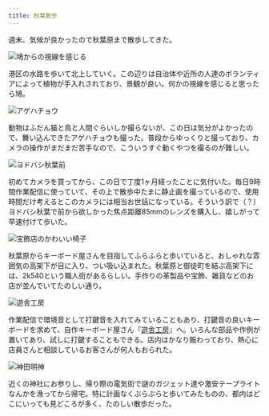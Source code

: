 ```yaml
---
title: 秋葉散歩
---
```

週末、気候が良かったので秋葉原まで散歩してきた。

![](https://lh5.googleusercontent.com/QpwvnTPPOshnehnoZHoVHH68q-cEtMiOVjxRS7TqzDUmdk7GV6uRa4P0ZLx2iPEePD5coUQSSFpM0AOdj-mX7KoLzigg7oUt-fzR9-ZBT2VBnX_IiEL9Si68a19rYYICP-FsxvLhfbnRdEJKs_hFUABBI2Tbxbs2kc15Ewm99gRuL7cC9w9PRiSpFRci2A "鳩からの視線を感じる")

港区の水路を歩いて北上していく。この辺りは自治体や近所の人達のボランティアによって植物が手入れされており、景観が良い。何かの視線を感じると思ったら鳩。

![](https://lh4.googleusercontent.com/9ByfOPEdDoZhqXV77mRzlgfOXs67mNZR8mHU5HYkRHhGDGwglmgAJR2kQ_YWUcmkbO8bzFJ13a0hRU5-v841V6uhXIcpD8EDUVir7lAQ0MZy7Ap6nV7ggfUt02DF7Y_8rudpmY-3-0dxX2Ldbh_ptst0I1SspjdEPvw9PjtvBBxv6IyKnk1ej1qaXr5fYw "アゲハチョウ")

動物はふだん猫と鳥と人間ぐらいしか撮らないが、この日は気分がよかったので、舞い込んできたアゲハチョウも撮った。普段からゆっくりと撮っており、カメラの操作がまだまだ苦手なので、こういうすぐ動くやつを撮るのが難しい。

![](https://lh3.googleusercontent.com/7R1NrZ0P5ixlLt2WyoicIXWtD4Ej9CU4UqYWkcU2JuzrO7tc4QDf2j7OvVVrAjjDInBczRLRE9XKtgjljYTGsndOVQbmQDIOdD_2L9WSEwrNJQlgpEQnmffW3JHpgxL8SLqkyLo2qFAnHOIBPOfKojeAuZS_DFZwPakEH2jsfEZyi5TDkdBKykfVEjoktw "ヨドバシ秋葉前")

初めてカメラを買ってから、この日で丁度1ヶ月経ったことに気付いた。毎日9時間作業配信に使っていて、その上で散歩中たまに静止画を撮っているので、使用時間だけ考えるとこのカメラには相当お世話になっている。そういう訳で（？）ヨドバシ秋葉で前から欲しかった焦点距離85mmのレンズを購入し、嬉しがって早速付けて歩いた。

![](https://lh6.googleusercontent.com/bVWXflEM4ZcrGfrCmQxX0nqcGPRUllQrYtvh7TaRPIWiXVzHzw03XlOikC2QF29x1JjCONjxHDzcxDH7LtOV23w5B5JwlMCKdskVc5FKGPElbUJCQiX4_4-psLl8PSZImkTzO3sZ8fK-7Q55FRiilRRGW3B4bcTPQW5E4kk1uI5upvbsRD8WOa_Sd7lrPg "宝飾店のかわいい椅子")

秋葉原からキーボード屋さんを目指してふらふらと歩いていると、おしゃれな雰囲気の高架下が目に入り、つい吸い込まれた。秋葉原と御徒町を結ぶ高架下には、2k540という職人街があるらしい。手作りの革製品や宝飾、雑貨などのお店が並んでいてたのしい通り。

![](https://lh3.googleusercontent.com/r8y1IjQQEIs47CgeifP7v0hwLia9McOkRV76Gb5G6r1erYCc8mvWvyJ1IoiZSBh374kYOwns0zShfaErkSml5E7li-zfsAegre-mQEB_-hMTR8jwiS4i4e1rEDrVQ0pkxw5452rL7eVZKH07NT6CtOcRBzuRuehujWDESR7LgVhmqQS1xA7ADwaITpcnuw "遊舎工房")

作業配信で環境音として打鍵音を入れてみていることもあり、打鍵音の良いキーボードを求めて、自作キーボード屋さん『[遊舎工房](https://yushakobo.jp/)』へ。いろんな部品や作例が置いてあり、試しに打鍵することもできる。店内はかなり賑わっており、熱心に店員さんと相談しているお客さんが何人もおられた。

![](https://lh4.googleusercontent.com/pw8xblkQGuA2ACVXo6HAd5PH77PZBvgcnoURM9eie_JMkQtYQ02bsv0x-o8JuTqWDs13ne33nQV5Sth8EleIqn2MHS3vFeZkN6xRaYgGo3NNzfVaacoremRK1rSidBJDfz4t_1Z9JEwQRuV1dp7XuSgTgWogKOIK1H_1Z2cvU3mvVl1bouN0ojYnRl38Ow "神田明神")

近くの神社にお参りし、帰り際の電気街で謎のガジェット達や激安テープライトなんかを漁ってから帰宅。特に計画なくぶらぶらと歩いてみたものの、都内はどこにいっても見どころが多く、たのしい散歩だった。
